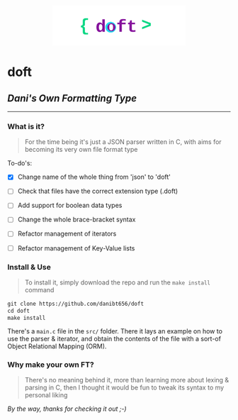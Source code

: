 <div style='text-align: center;' align='center'>
    <img style='max-width: 300px;' src='logo.png'/>
</div>

# doft
## *Dani's Own Formatting Type*

***

### What is it?

> For the time being it's just a JSON parser written in C, with aims for becoming its very own file format type

To-do's:

- [X] Change name of the whole thing from 'json' to 'doft'

- [ ] Check that files have the correct extension type (.doft)

- [ ] Add support for boolean data types

- [ ] Change the whole brace-bracket syntax

- [ ] Refactor management of iterators

- [ ] Refactor management of Key-Value lists

### Install & Use

> To install it, simply download the repo and run the `make install` command

```
git clone https://github.com/danibt656/doft
cd doft
make install
```

There's a `main.c` file in the `src/` folder. There it lays an example on how to use the parser & iterator, and obtain the contents of the file with a sort-of Object Relational Mapping (ORM).

### Why make your own FT?

> There's no meaning behind it, more than learning more about lexing & parsing in C, then I thought it would be fun to tweak its syntax to my personal liking

*By the way, thanks for checking it out ;-)*
